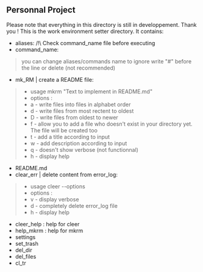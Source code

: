 ## **Personnal Project**
Please note that everything in this directory is still in developpement. Thank you !
This is the work environment setter directory. It contains:
- aliases:
	/!\ Check command_name file before executing
- command_name:
>	you can change aliases/commands name
	to ignore write "#" before the line or delete (not recommended)
- mk_RM | create a README file:
>	- usage mkrm "Text to implement in README.md"
>	- options :
> - a - write files into files in alphabet order
> - d - write files from most rectent to oldest
> - D - write files from oldest to newer
> - f - allow you to add a file who doesn't exist in your directory yet. The file will be created too
> - t - add a title according to input
> - w - add description according to input
> - q - doesn't show verbose (not functionnal)
> - h - display help
- README.md
- clear_err | delete content from error_log:
> - usage cleer --options
> - options :
> - v - display verbose
> - d - completely delete error_log file
> - h - display help
- cleer_help : help for cleer
- help_mkrm : help for mkrm
- settings
- set_trash
- del_dir
- del_files
- cl_tr
